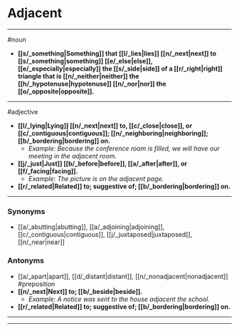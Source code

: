 # Adjacent
---
#noun
- **[[s/_something|Something]] that [[l/_lies|lies]] [[n/_next|next]] to [[s/_something|something]] [[e/_else|else]], [[e/_especially|especially]] the [[s/_side|side]] of a [[r/_right|right]] triangle that is [[n/_neither|neither]] the [[h/_hypotenuse|hypotenuse]] [[n/_nor|nor]] the [[o/_opposite|opposite]].**
---
#adjective
- **[[l/_lying|Lying]] [[n/_next|next]] to, [[c/_close|close]], or [[c/_contiguous|contiguous]]; [[n/_neighboring|neighboring]]; [[b/_bordering|bordering]] on.**
	- _Example: Because the conference room is filled, we will have our meeting in the adjacent room._
- **[[j/_just|Just]] [[b/_before|before]], [[a/_after|after]], or [[f/_facing|facing]].**
	- _Example: The picture is on the adjacent page._
- **[[r/_related|Related]] to; suggestive of; [[b/_bordering|bordering]] on.**
---
### Synonyms
- [[a/_abutting|abutting]], [[a/_adjoining|adjoining]], [[c/_contiguous|contiguous]], [[j/_juxtaposed|juxtaposed]], [[n/_near|near]]
### Antonyms
- [[a/_apart|apart]], [[d/_distant|distant]], [[n/_nonadjacent|nonadjacent]]
#preposition
- **[[n/_next|Next]] to; [[b/_beside|beside]].**
	- _Example: A notice was sent to the house adjacent the school._
- **[[r/_related|Related]] to; suggestive of; [[b/_bordering|bordering]] on.**
---
---
